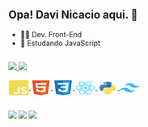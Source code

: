 ## Opa! Davi Nicacio aqui. 👋

- 🧑‍💻 Dev. Front-End
- 📖 Estudando JavaScript
##
<div>
  <a href="https://beacons.ai/daviniccacio">
    <img height="150cm" src="https://github-readme-stats.vercel.app/api?username=daviniccacio&show_icons=true&theme=dracula&include_all_commits=true&count_private=true"/>
    <img height="150cm" src="https://github-readme-stats.vercel.app/api/top-langs/?username=daviniccacio&layout=compact&langs_count=16&theme=dracula"/>
</div>
<div style="display: inline_block"><br>
  <img align="center" height="30" width="40" src="https://raw.githubusercontent.com/devicons/devicon/master/icons/javascript/javascript-plain.svg">
  <img align="center" height="30" width="40" src="https://raw.githubusercontent.com/devicons/devicon/master/icons/html5/html5-original.svg">
  <img align="center" height="30" width="40" src="https://raw.githubusercontent.com/devicons/devicon/master/icons/css3/css3-original.svg">
  <img align="center" height="30" width="40" src="https://raw.githubusercontent.com/devicons/devicon/master/icons/react/react-original.svg">
  <img align="center" height="30" width="40" src="https://raw.githubusercontent.com/devicons/devicon/master/icons/python/python-original.svg">
  <img align="center" height="30" width="40" src="https://raw.githubusercontent.com/devicons/devicon/master/icons/tailwindcss/tailwindcss-original.svg">        
</div>

##
    
<div>  
  <a href="https://instagram.com/daviniccacio" target="_blank"><img src="https://img.shields.io/badge/-Instagram-%23E4405F?style=for-the-badge&logo=instagram&logoColor=white" target="_blank"></a> 	
  <a href="https://discord.gg/daviniccacio" target="_blank"><img src="https://img.shields.io/badge/Discord-7289DA?style=for-the-badge&logo=discord&logoColor=white" target="_blank"></a> 
  <a href = "mailto:daviniccacio@gmail.com"><img src="https://img.shields.io/badge/-Gmail-%23333?style=for-the-badge&logo=gmail&logoColor=white" target="_blank"></a>
</div>

